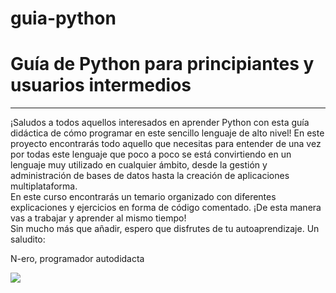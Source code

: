 # guia-python
# Guía de Python para principiantes y usuarios intermedios 
<hr>
¡Saludos a todos aquellos interesados en aprender Python con esta guía didáctica de cómo programar en este sencillo lenguaje de alto nivel!
En este proyecto encontrarás todo aquello que necesitas para entender de una vez por todas este lenguaje que poco a poco se está convirtiendo en un lenguaje muy utilizado 
en cualquier ámbito, desde la gestión y administración de bases de datos hasta la creación de aplicaciones multiplataforma. 
<br>
En este curso encontrarás un temario organizado con diferentes explicaciones y ejercicios en forma de código comentado. ¡De esta manera vas a trabajar y aprender al mismo tiempo!
<br>
Sin mucho más que añadir, espero que disfrutes de tu autoaprendizaje. Un saludito:

N-ero, programador autodidacta

 
<img src="https://nfhsraiderwire.com/wp-content/uploads/2019/05/Katie-Harill-Photo.jpg">
